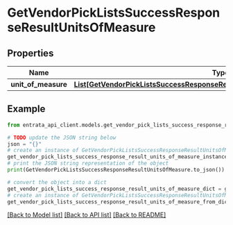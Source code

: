 # GetVendorPickListsSuccessResponseResultUnitsOfMeasure


## Properties

Name | Type | Description | Notes
------------ | ------------- | ------------- | -------------
**unit_of_measure** | [**List[GetVendorPickListsSuccessResponseResultUnitsOfMeasureUnitOfMeasureInner]**](GetVendorPickListsSuccessResponseResultUnitsOfMeasureUnitOfMeasureInner.md) |  | [optional] 

## Example

```python
from entrata_api_client.models.get_vendor_pick_lists_success_response_result_units_of_measure import GetVendorPickListsSuccessResponseResultUnitsOfMeasure

# TODO update the JSON string below
json = "{}"
# create an instance of GetVendorPickListsSuccessResponseResultUnitsOfMeasure from a JSON string
get_vendor_pick_lists_success_response_result_units_of_measure_instance = GetVendorPickListsSuccessResponseResultUnitsOfMeasure.from_json(json)
# print the JSON string representation of the object
print(GetVendorPickListsSuccessResponseResultUnitsOfMeasure.to_json())

# convert the object into a dict
get_vendor_pick_lists_success_response_result_units_of_measure_dict = get_vendor_pick_lists_success_response_result_units_of_measure_instance.to_dict()
# create an instance of GetVendorPickListsSuccessResponseResultUnitsOfMeasure from a dict
get_vendor_pick_lists_success_response_result_units_of_measure_from_dict = GetVendorPickListsSuccessResponseResultUnitsOfMeasure.from_dict(get_vendor_pick_lists_success_response_result_units_of_measure_dict)
```
[[Back to Model list]](../README.md#documentation-for-models) [[Back to API list]](../README.md#documentation-for-api-endpoints) [[Back to README]](../README.md)


